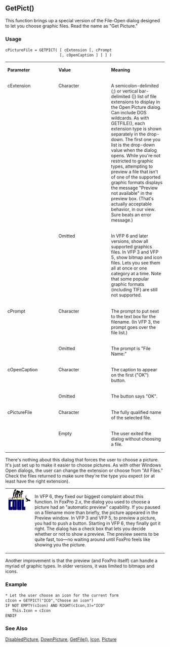 ## GetPict()

This function brings up a special version of the File-Open dialog designed to let you choose graphic files. Read the name as "Get Picture."

### Usage

```foxpro
cPictureFile = GETPICT( [ cExtension [, cPrompt
                        [, cOpenCaption ] ] ] )
```
<table>
<tr>
  <td width="32%" valign="top">
  <p><b>Parameter</b></p>
  </td>
  <td width=23% valign=top>
  <p><b>Value</b></p>
  </td>
  <td width=45% valign=top>
  <p><b>Meaning</b></p>
  </td>
 </tr>
<tr>
  <td width=32% rowspan=2 valign=top>
  <p>cExtension</p>
  </td>
  <td width=23% valign=top>
  <p>Character</p>
  </td>
  <td width=45% valign=top>
  <p>A semicolon-delimited (;) or vertical bar-delimited (|) list of file extensions to display in the Open Picture dialog. Can include DOS wildcards. As with GETFILE(), each extension type is shown separately in the drop-down. The first one you list is the drop-down value when the dialog opens. While you're not restricted to graphic types, attempting to preview a file that isn't of one of the supported graphic formats displays the message &quot;Preview not available&quot; in the preview box. (That's actually acceptable behavior, in our view. Sure beats an error message.)</p>
  </td>
 </tr>
<tr>
  <td width=33% valign=top>
  <p>Omitted</p>
  </td>
  <td width=67% valign=top>
  <p>In VFP 6 and later versions, show all supported graphics files. In VFP 3 and VFP 5, show bitmap and icon files. Lets you see them all at once or one category at a time. Note that some popular graphic formats (including TIF) are still not supported.</p>
  </td>
 </tr>
<tr>
  <td width=32% rowspan=2 valign=top>
  <p>cPrompt</p>
  </td>
  <td width=23% valign=top>
  <p>Character</p>
  </td>
  <td width=45% valign=top>
  <p>The prompt to put next to the text box for the filename. (In VFP 3, the prompt goes over the file list.)</p>
  </td>
 </tr>
<tr>
  <td width=33% valign=top>
  <p>Omitted</p>
  </td>
  <td width=67% valign=top>
  <p>The prompt is &quot;File Name:&quot;</p>
  </td>
 </tr>
<tr>
  <td width=32% rowspan=2 valign=top>
  <p>cOpenCaption</p>
  </td>
  <td width=23% valign=top>
  <p>Character</p>
  </td>
  <td width=45% valign=top>
  <p>The caption to appear on the first (&quot;OK&quot;) button.</p>
  </td>
 </tr>
<tr>
  <td width=33% valign=top>
  <p>Omitted</p>
  </td>
  <td width=67% valign=top>
  <p>The button says &quot;OK&quot;.</p>
  </td>
 </tr>
<tr>
  <td width=32% rowspan=2 valign=top>
  <p>cPictureFile</p>
  </td>
  <td width=23% valign=top>
  <p>Character</p>
  </td>
  <td width=45% valign=top>
  <p>The fully qualified name of the selected file.</p>
  </td>
 </tr>
<tr>
  <td width=33% valign=top>
  <p>Empty</p>
  </td>
  <td width=67% valign=top>
  <p>The user exited the dialog without choosing a file.</p>
  </td>
 </tr>
</table>

There's nothing about this dialog that forces the user to choose a picture. It's just set up to make it easier to choose pictures. As with other Windows Open dialogs, the user can change the extension or choose from "All Files." Check the files returned to make sure they're the type you expect (or at least have the right extension).

<table>
<tr>
  <td width="17%" valign="top">
<img width="114" height="67" src="cool.gif">
  </td>
  <td width=83%>
  <p>In VFP 6, they fixed our biggest complaint about this function. In FoxPro 2.x, the dialog you used to choose a picture had an &quot;automatic preview&quot; capability.  If you paused on a filename more than briefly, the picture appeared in the Preview window. In VFP 3 and VFP 5, to preview a picture, you had to push a button. Starting in VFP 6, they finally got it right. The dialog has a check box that lets you decide whether or not to show a preview. The preview seems to be quite fast, too&mdash;no waiting around until FoxPro feels like showing you the picture.</p>
  </td>
 </tr>
</table>

Another improvement is that the preview (and FoxPro itself) can handle a myriad of graphic types. In older versions, it was limited to bitmaps and icons. 

### Example

```foxpro
* Let the user choose an icon for the current form
cIcon = GETPICT("ICO","Choose an icon")
IF NOT EMPTY(cIcon) AND RIGHT(cIcon,3)="ICO"
   This.Icon = cIcon
ENDIF
```
### See Also

[DisabledPicture](s4g496.md), [DownPicture](s4g496.md), [GetFile()](s4g113.md), [Icon](s4g602.md), [Picture](s4g496.md)
